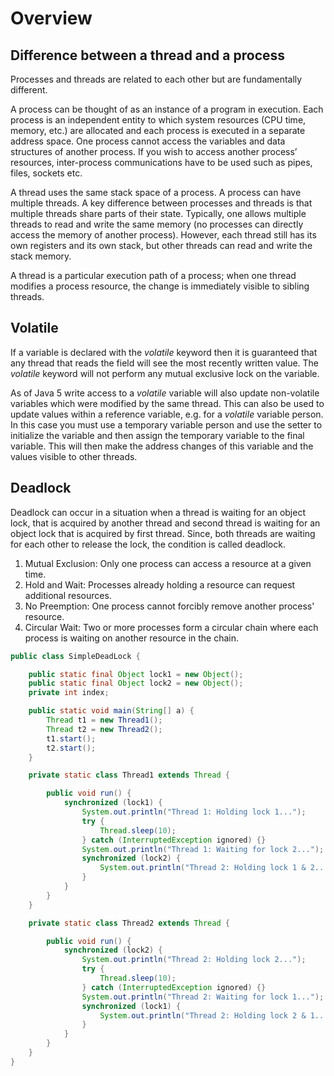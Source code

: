# Overview

## Difference between a thread and a process

Processes and threads are related to each other but are fundamentally different.

A process can be thought of as an instance of a program in execution. Each process is an independent entity to which system resources (CPU time, memory, etc.) are allocated and each process is executed in a separate address space. One process cannot access the variables and data structures of another process. If you wish to access another process’ resources, inter-process communications have to be used such as pipes, files, sockets etc.

A thread uses the same stack space of a process. A process can have multiple threads. A key difference between processes and threads is that multiple threads share parts of their state. Typically, one allows multiple threads to read and write the same memory (no processes can directly access the memory of another process). However, each thread still has its own registers and its own stack, but other threads can read and write the stack memory.

A thread is a particular execution path of a process; when one thread modifies a process resource, the change is immediately visible to sibling threads.

## Volatile&#x20;

If a variable is declared with the _volatile_ keyword then it is guaranteed that any thread that reads the field will see the most recently written value. The _volatile_ keyword will not perform any mutual exclusive lock on the variable.

As of Java 5 write access to a _volatile_ variable will also update non-volatile variables which were modified by the same thread. This can also be used to update values within a reference variable, e.g. for a _volatile_ variable person. In this case you must use a temporary variable person and use the setter to initialize the variable and then assign the temporary variable to the final variable. This will then make the address changes of this variable and the values visible to other threads.

## Deadlock

Deadlock can occur in a situation when a thread is waiting for an object lock, that is acquired by another thread and second thread is waiting for an object lock that is acquired by first thread. Since, both threads are waiting for each other to release the lock, the condition is called deadlock.

1. Mutual Exclusion: Only one process can access a resource at a given time.
2. Hold and Wait: Processes already holding a resource can request additional resources.
3. No Preemption: One process cannot forcibly remove another process' resource.
4. Circular Wait: Two or more processes form a circular chain where each process is waiting on another resource in the chain.

```java
public class SimpleDeadLock {

    public static final Object lock1 = new Object();
    public static final Object lock2 = new Object();
    private int index;

    public static void main(String[] a) {
        Thread t1 = new Thread1();
        Thread t2 = new Thread2();
        t1.start();
        t2.start();
    }

    private static class Thread1 extends Thread {

        public void run() {
            synchronized (lock1) {
                System.out.println("Thread 1: Holding lock 1...");
                try {
                    Thread.sleep(10);
                } catch (InterruptedException ignored) {}
                System.out.println("Thread 1: Waiting for lock 2...");
                synchronized (lock2) {
                    System.out.println("Thread 2: Holding lock 1 & 2...");
                }
            }
        }
    }

    private static class Thread2 extends Thread {

        public void run() {
            synchronized (lock2) {
                System.out.println("Thread 2: Holding lock 2...");
                try {
                    Thread.sleep(10);
                } catch (InterruptedException ignored) {}
                System.out.println("Thread 2: Waiting for lock 1...");
                synchronized (lock1) {
                    System.out.println("Thread 2: Holding lock 2 & 1...");
                }
            }
        }
    }
}
```
